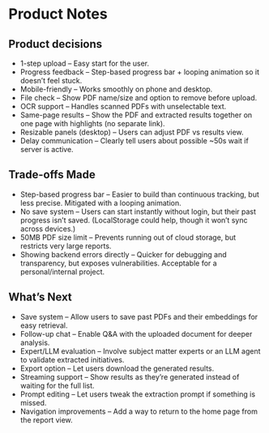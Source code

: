 # Product Notes

## Product decisions

- 1-step upload – Easy start for the user.
- Progress feedback – Step-based progress bar + looping animation so it doesn’t feel stuck.
- Mobile-friendly – Works smoothly on phone and desktop.
- File check – Show PDF name/size and option to remove before upload.
- OCR support – Handles scanned PDFs with unselectable text.
- Same-page results – Show the PDF and extracted results together on one page with highlights (no separate link).
- Resizable panels (desktop) – Users can adjust PDF vs results view.
- Delay communication – Clearly tell users about possible ~50s wait if server is active.

## Trade-offs Made

- Step-based progress bar – Easier to build than continuous tracking, but less precise. Mitigated with a looping animation.
- No save system – Users can start instantly without login, but their past progress isn’t saved. (LocalStorage could help, though it won’t sync across devices.)
- 50MB PDF size limit – Prevents running out of cloud storage, but restricts very large reports.
- Showing backend errors directly – Quicker for debugging and transparency, but exposes vulnerabilities. Acceptable for a personal/internal project.

## What’s Next

- Save system – Allow users to save past PDFs and their embeddings for easy retrieval.
- Follow-up chat – Enable Q&A with the uploaded document for deeper analysis.
- Expert/LLM evaluation – Involve subject matter experts or an LLM agent to validate extracted initiatives.
- Export option – Let users download the generated results.
- Streaming support – Show results as they’re generated instead of waiting for the full list.
- Prompt editing – Let users tweak the extraction prompt if something is missed.
- Navigation improvements – Add a way to return to the home page from the report view.
